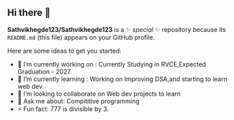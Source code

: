 ## Hi there 👋


**Sathvikhegde123/Sathvikhegde123** is a ✨ _special_ ✨ repository because its `README.md` (this file) appears on your GitHub profile.

Here are some ideas to get you started:

- 🔭 I’m currently working on : Currently Studying in RVCE,Expected Graduation - 2027.
- 🌱 I’m currently learning : Working on Improving DSA,and starting to learn web dev.
- 👯 I’m looking to collaborate on Web dev projects to learn
- 💬 Ask me about: Compititive programming
- ⚡ Fun fact: 777 is divisible by 3.


